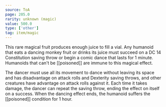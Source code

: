 ```yaml
---
source: ToA
page: 205.0
rarity: unknown (magic)
value: 500.0
type: ['other']
tag: item/magic
---
```


This rare magical fruit produces enough juice to fill a vial. Any humanoid that eats a dancing monkey fruit or drinks its juice must succeed on a DC 14 Constitution saving throw or begin a comic dance that lasts for 1 minute. Humanoids that can't be [[poisoned]] are immune to this magical effect.

The dancer must use all its movement to dance without leaving its space and has disadvantage on attack rolls and Dexterity saving throws, and other creatures have advantage on attack rolls against it. Each time it takes damage, the dancer can repeat the saving throw, ending the effect on itself on a success. When the dancing effect ends, the humanoid suffers the [[poisoned]] condition for 1 hour.


